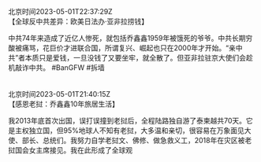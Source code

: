 北京时间2023-05-01T22:37:29Z<br>【全球反中共差异：欧美日法办·亚非拉捞钱】

中共74年来造成了近亿人惨死，就包括乔鑫鑫1959年被饿死的爷爷。中共长期穷酸被痛骂，花巨价才进联合国，所谓复兴、崛起也只在2000年才开始。“亲中共”者本质只是爱钱，一旦没钱了又要坐牢，就全散了。但亚非拉驻京大使们会趁机敲诈中共。
#BanGFW #拆墙<br><br><br>北京时间2023-05-01T21:40:15Z<br>【感恩老挝：乔鑫鑫10年旅居生活】

我2013年底首次出国，误打误撞到老挝后，全程陆路独自游了泰柬越共70天。它是主权独立国，但95%地球人不知有老挝，大多温和亲切，很容易在万象面见大使、部长、总统们。我努力自学老挝文、佛修、做急救义工，2018年在灾区被老挝国会女主席接见。我在此形成了全球观<br><br><br>